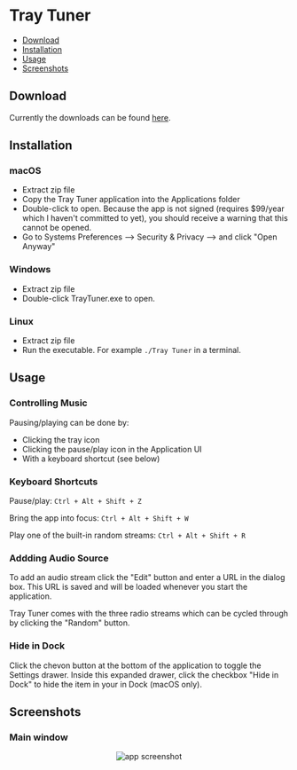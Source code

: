 # Tray Tuner



- [Download](#download)
- [Installation](#installation)
- [Usage](#usage)
- [Screenshots](#screenshots)

## Download



Currently the downloads can be found [here](https://drive.google.com/open?id=1uyz-Y-EZ8_Dw0jdy2QWyLeq5TK0wBp-T).

## Installation



### macOS

- Extract zip file
- Copy the Tray Tuner application into the Applications folder
- Double-click to open. Because the app is not signed (requires \$99/year which I haven't committed to yet), you should receive a warning that this cannot be opened.
- Go to Systems Preferences --> Security & Privacy --> and click "Open Anyway"

### Windows

- Extract zip file
- Double-click TrayTuner.exe to open.

### Linux

- Extract zip file
- Run the executable. For example `./Tray Tuner` in a terminal.

## Usage



### Controlling Music

Pausing/playing can be done by:

- Clicking the tray icon
- Clicking the pause/play icon in the Application UI
- With a keyboard shortcut (see below)

### Keyboard Shortcuts

Pause/play: `Ctrl + Alt + Shift + Z`

Bring the app into focus: `Ctrl + Alt + Shift + W`

Play one of the built-in random streams: `Ctrl + Alt + Shift + R`

### Addding Audio Source

To add an audio stream click the "Edit" button and enter a URL in the dialog box. This URL is saved and will be loaded whenever you start the application.

Tray Tuner comes with the three radio streams which can be cycled through by clicking the "Random" button.

### Hide in Dock

Click the chevon button at the bottom of the application to toggle the Settings drawer. Inside this expanded drawer, click the checkbox "Hide in Dock" to hide the item in your in Dock (macOS only).

## Screenshots



### Main window

<p align="center">
  <img src="https://user-images.githubusercontent.com/39889198/77488308-31f42180-6e0b-11ea-9182-999ded623685.png" alt="app screenshot">
</p>
